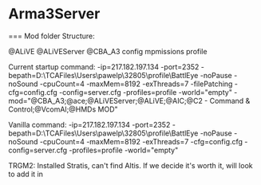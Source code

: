 # Arma3Server

=== Mod folder Structure:

@ALiVE
@ALiVEServer
@CBA_A3
config
mpmissions
profile
 
Current startup command:
-ip=217.182.197.134 -port=2352 -bepath=D:\TCAFiles\Users\pawelp\32805\profile\BattlEye -noPause -noSound -cpuCount=4 -maxMem=8192 -exThreads=7 -filePatching -cfg=config.cfg -config=server.cfg -profiles=profile -world="empty" -mod="@CBA_A3;@ace;@ALiVEServer;@ALiVE;@AIC;@C2 - Command & Control;@VcomAI;@HMDs MOD"

Vanilla command:
-ip=217.182.197.134 -port=2352 -bepath=D:\TCAFiles\Users\pawelp\32805\profile\BattlEye -noPause -noSound -cpuCount=4 -maxMem=8192 -exThreads=7 -cfg=config.cfg -config=server.cfg -profiles=profile -world="empty" 


TRGM2:
Installed Stratis, can't find Altis. If we decide it's worth it, will look to add it in
